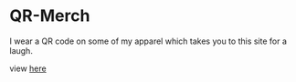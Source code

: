 # QR-Merch

I wear a QR code on some of my apparel which takes you to this site for a laugh.

view [here](https://gallahad072.github.io/qr-merch/)
